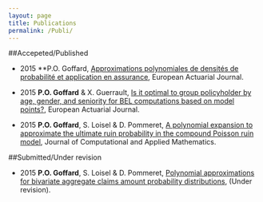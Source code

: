 ```yaml
---
layout: page
title: Publications
permalink: /Publi/
---
```


##Accepeted/Published
* 2015 **P.O. Goffard, [Approximations polynomiales de densités de probabilité et application en assurance](/Publications/GoffardGuerraultModelPointsEaJ2015.pdf), European Actuarial Journal.

* 2015 **P.O. Goffard** & X. Guerrault, [Is it optimal to group policyholder by age, gender, and seniority for BEL computations based on model points?](/Publications/GoffardGuerraultModelPointsEaJ2015.pdf), European Actuarial Journal.
* 2015 **P.O. Goffard**, S. Loisel & D. Pommeret, [A polynomial expansion to approximate the ultimate ruin probability in the compound Poisson ruin model](/Publications/Goffard_Loisel_Pommeret_June2015_Ruin_Probability_Approximation.pdf), Journal of Computational and Applied Mathematics.

##Submitted/Under revision

* 2015 **P.O. Goffard**, S. Loisel & D. Pommeret, [Polynomial approximations for bivariate aggregate claims amount probability distributions](/Publications/Goffard_Loisel_Pommeret_December_2014_BivariateAggregateClaimAmount.pdf), (Under revision).

